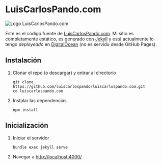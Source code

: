 # LuisCarlosPando.com

![Logo LuisCarlosPando.com](https://luiscarlospando.com/assets/images/logo.png)

Este es el código fuente de [LuisCarlosPando.com][1]. Mi sitio es completamente estático, es generado con [Jekyll][2] y está actualmente lo tengo *deployeado* en [DigitalOcean][3] (no es servido desde GitHub Pages).

## Instalación

1. Clonar el repo (o descargar) y entrar al directorio
   
   ```
   git clone https://github.com/luiscarlospando/luiscarlospando.com.git
   cd luiscarlospando.com
   ```

1. Instalar las dependencias
   
   ```
   npm install
   ```

## Inicialización

1. Iniciar el servidor
   
   ```
   bundle exec jekyll serve
   ```

1. Navegar a [http://localhost:4000/][4]

[1]: https://luiscarlospando.com
[2]: http://jekyllrb.com/
[3]: https://m.do.co/c/03bd95f889e7
[4]: http://localhost:4000/